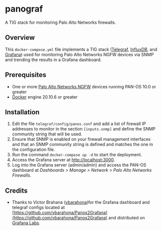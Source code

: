# panograf
A TIG stack for monitoring Palo Alto Networks firewalls.

## Overview
This `docker-compose.yml` file implements a TIG stack ([Telegraf](https://www.influxdata.com/time-series-platform/telegraf/), [InfluxDB](https://www.influxdata.com/products/influxdb/), and [Grafana](https://grafana.com)) used for monitoring Palo Alto Networks NGFW devices via SNMP and trending the results in a Grafana dashboard.

## Prerequisites
* One or more [Palo Alto Networks NGFW](https://www.paloaltonetworks.com/network-security/next-generation-firewall) devices running PAN-OS 10.0 or greater
* [Docker](https://docs.docker.com/get-docker/) engine 20.10.6 or greater

## Installation

1. Edit the file `telegraf/config/panos.conf` and add a list of firewall IP addresses to monitor in the section `[inputs.snmp]` and define the SNMP community string that will be used.
2. Ensure that SNMP is enabled on your firewall management interfaces and that an SNMP community string is defined and matches the one in the configuration file.
3. Run the command `docker-compose up -d` to start the deployment.
4. Access the Grafana server at [http://localhost:3000](http://localhost:3000).
5. Log into the Grafana server (admin/admin) and access the PAN-OS dashboard at *Dashboards > Manage > Network > Palo Alto Networks Firewalls*.

## Credits
* Thanks to Victor Brahana ([vbarahona](https://github.com/vbarahona))for the Grafana dashboard and telegraf configs located at [https://github.com/vbarahona/Panos2Grafana](https://github.com/vbarahona/Panos2Grafana) and distributed on [Grafana Labs](https://grafana.com/grafana/dashboards/11321).